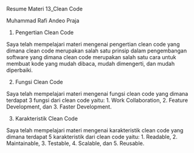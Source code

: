 Resume Materi 13_Clean Code

Muhammad Rafi Andeo Praja

1. Pengertian Clean Code

Saya telah mempelajari materi mengenai pengertian clean code yang dimana clean code merupakan salah satu prinsip dalam pengembangan software yang dimana clean code merupakan salah satu cara untuk membuat kode yang mudah dibaca, mudah dimengerti, dan mudah diperbaiki.

2. Fungsi Clean Code

Saya telah mempelajari materi mengenai fungsi clean code yang dimana terdapat 3 fungsi dari clean code yaitu: 1. Work Collaboration, 2. Feature Development, dan 3. Faster Development.

3. Karakteristik Clean Code

Saya telah mempelajari materi mengenai karakteristik clean code yang dimana terdapat 5 karakteristik dari clean code yaitu: 1. Readable, 2. Maintainable, 3. Testable, 4. Scalable, dan 5. Reusable.
